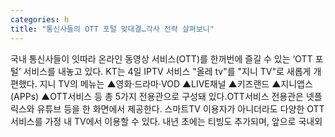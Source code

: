 ```yaml
---
categories: h
title: "통신사들의 OTT 포털 맞대결…각사 전략 살펴보니"
---
```

국내 통신사들이 잇따라 온라인 동영상 서비스(OTT)를 한꺼번에 즐길 수 있는 ‘OTT 포털’ 서비스를 내놓고 있다. KT는 4일 IPTV 서비스 "올레 tv"를 "지니 TV"로 새롭게 개편했다. 지니 TV의 메뉴는 ▲영화·드라마·VOD ▲LIVE채널 ▲키즈랜드 ▲지니앱스(APPs) ▲OTT서비스 등 총 5가지 전용관으로 구성돼 있다.OTT서비스 전용관은 넷플릭스와 유튜브 등을 한 화면에서 제공한다. 스마트TV 이용자가 아니더라도 다양한 OTT 서비스를 가정 내 TV에서 이용할 수 있다. 내년 초에는 티빙도 추가되며, 앞으로 국내외